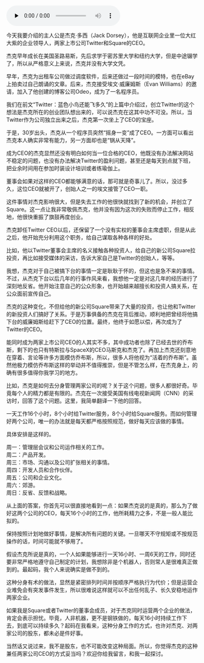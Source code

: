 <audio id="audio" title="131 | 杰克·多西：分身有术之兼任两家上市公司CEO" controls="" preload="none"><source id="mp3" src="https://static001.geekbang.org/resource/audio/85/ff/85dface0ba75eb135addde6e378d8fff.mp3"></audio>

今天我要介绍的主人公是杰克·多西（Jack Dorsey），他是互联网企业里一位大红大紫的企业领导人，两家上市公司Twitter和Square的CEO。

杰克早年成长在美国圣路易斯，先后求学于密苏里大学和纽约大学，但是中途辍学了，所以从严格意义上来说，杰克并没有大学文凭。

早年，杰克为出租车公司做过调度软件，后来还做过一段时间的模特，也在eBay上拍卖过自己朗诵的文章。后来，杰克接受埃文·威廉姆斯（Evan Williams）的邀请，加入了他创建的博客公司Odeo，成为了一名程序员。

我们在前文“Twitter：蓝色小鸟还能飞多久”的上篇中介绍过，创立Twitter的这个想法是杰克所在的创业团队想出来的，可以说杰克在这其中功不可没。所以，当Twitter作为公司独立出来之后，杰克第一次坐上了CEO的宝座。

于是，30岁出头，杰克从一个程序员突然“摇身一变”成了CEO。一方面可以看出杰克本人确实非常有能力，另一方面却也是“锅从天降”。

成为CEO的杰克显然还没有明白如何当一位合格的CEO，他既没有办法解决网站不稳定的问题，也没有办法解决Twitter的盈利问题，甚至还是每天到点就下班，把业余时间用在参加时装设计培训或者练瑜伽上。

董事会如果对这样的CEO都能够满意的话，那可就是奇事儿了。所以，没过多久，这位CEO就被开了，创始人之一的埃文接管了CEO一职。

这件事情对杰克影响很大，但是失去工作的他很快就找到了新的机会，并创立了Square。这一点让我非常敬佩杰克，他并没有因为这次的失败而停止工作，相反地，他很快重振了旗鼓再度创业。

杰克卸任Twitter CEO以后，还保留了一个没有实权的董事会主席虚职，但是从此之后，他开始充分利用这个职务，给自己谋取各种各样的好处。

比如，他以Twitter董事会主席的名义接触各种投资人，给自己的新公司Square拉投资，再比如接受媒体的采访，告诉大家自己是Twitter的创始人，等等。

我想，杰克对于自己被搞下台的事情一定是耿耿于怀的，但这也是急不来的事情。不过，从杰克下台以后几年的行事作风来看，我想他一定是对这几年的经历进行了深刻地反省。他开始注意自己的公众形象，也开始越来越擅长和投资人搞关系，在公众面前宣传自己。

杰克的这种变化，不但给他的新公司Square带来了大量的投资，也让他和Twitter的新投资人们搞好了关系。于是万事俱备的杰克在背后推动，顺利地把曾经将他搞下台的威廉姆斯给赶下了CEO的位置。最终，他终于如愿以偿，再次成为了Twitter的CEO。

能同时成为两家上市公司CEO的人其实不多，其中成功者也除了已经去世的乔布斯，剩下的也只有特斯拉与SpaceX的CEO马斯克和杰克了。再加上杰克还刻意地在穿着、言论等许多方面模仿乔布斯，所以，很多人将他视为“活着的乔布斯”。虽然他极力模仿乔布斯这样的举动并不值得推崇，但是不管怎么样，在杰克身上，的确有很多值得你我学习的地方。

比如，杰克是如何去分身管理两家公司的呢？关于这个问题，很多人都很好奇。毕竟每个人的精力都是有限的。杰克在一次接受美国有线电视新闻网（CNN）的采访时，回答了这个问题。这里，我简单翻译一下他的回答。

一天工作16个小时，8个小时给Twitter服务，8个小时给Square服务。而如何管理好两个公司，唯一的办法就是每天都严格按照规范，做好每天应该做的事情。

具体安排是这样的。

周一：管理层会议和公司运作相关的工作。<br />
周二：产品开发。<br />
周三：市场、沟通以及公司扩张相关的事情。<br />
周四：开发人员和合作伙伴。<br />
周五：公司和企业文化。<br />
周六：郊游。<br />
周日：反省、反馈和战略。

从上面的答案，你首先可以很直接地看到一点：如果杰克说的是真的，那么为了做好这两个公司的CEO，每天16个小时的工作，他所耗精力之多，不是一般人能比拟的。

保持按照计划地做好事情，是解决所有问题的关键。一旦哪天不守规矩或不按规范操作的话，时间可能就不够用了。

假设杰克所说是真的，一个人如果能够进行一天16小时、一周6天的工作，同时还要非常严格地遵守自己制定的计划，我想除非是个机器人，否则常人是很难真正做到的。最起码，我个人来说确实是做不到的。

这种分身有术的做法，显然是紧密排列时间并按顺序严格执行为代价；但是运营企业难免会有突发事件发生，所以很难说这样就可以不出任何乱子、长久安稳地运作两家企业。

如果我是Square或者Twitter的董事会成员，对于杰克同时运营两个企业的做法，肯定会表示担忧。毕竟，人非机器，更不是钢铁做的，每天16小时持续工作下去，到底可以持续多久？起码在我看来，这种分身工作的方式，也许对杰克、对两家公司的股东，都未必是件好事。

当然话又说过来，我不是股东，也不可能改变这种局面。所以，你觉得杰克的这种兼任两家公司CEO的方式妥当吗？欢迎你给我留言，和我一起探讨。


